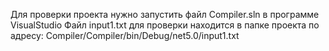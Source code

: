 Для проверки проекта нужно запустить файл Compiler.sln в программе VisualStudio
Файл input1.txt для проверки находится в папке проекта по адресу: Compiler/Compiler/bin/Debug/net5.0/input1.txt
